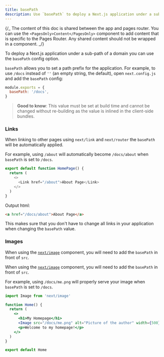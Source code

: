 ```yaml
---
title: basePath
description: Use `basePath` to deploy a Next.js application under a sub-path of a domain.
---
```


{/_ The content of this doc is shared between the app and pages router. You can use the `<PagesOnly>Content</PagesOnly>` component to add content that is specific to the Pages Router. Any shared content should not be wrapped in a component. _/}

To deploy a Next.js application under a sub-path of a domain you can use the `basePath` config option.

`basePath` allows you to set a path prefix for the application. For example, to use `/docs` instead of `''` (an empty string, the default), open `next.config.js` and add the `basePath` config:

```js filename="next.config.js"
module.exports = {
  basePath: '/docs',
}
```

> **Good to know**: This value must be set at build time and cannot be changed without re-building as the value is inlined in the client-side bundles.

### Links

When linking to other pages using `next/link` and `next/router` the `basePath` will be automatically applied.

For example, using `/about` will automatically become `/docs/about` when `basePath` is set to `/docs`.

```js
export default function HomePage() {
  return (
    <>
      <Link href="/about">About Page</Link>
    </>
  )
}
```

Output html:

```html
<a href="/docs/about">About Page</a>
```

This makes sure that you don't have to change all links in your application when changing the `basePath` value.

### Images

<AppOnly>

When using the [`next/image`](/docs/app/api-reference/components/image) component, you will need to add the `basePath` in front of `src`.

</AppOnly>

<PagesOnly>

When using the [`next/image`](/docs/pages/api-reference/components/image) component, you will need to add the `basePath` in front of `src`.

</PagesOnly>

For example, using `/docs/me.png` will properly serve your image when `basePath` is set to `/docs`.

```jsx
import Image from 'next/image'

function Home() {
  return (
    <>
      <h1>My Homepage</h1>
      <Image src="/docs/me.png" alt="Picture of the author" width={500} height={500} />
      <p>Welcome to my homepage!</p>
    </>
  )
}

export default Home
```
